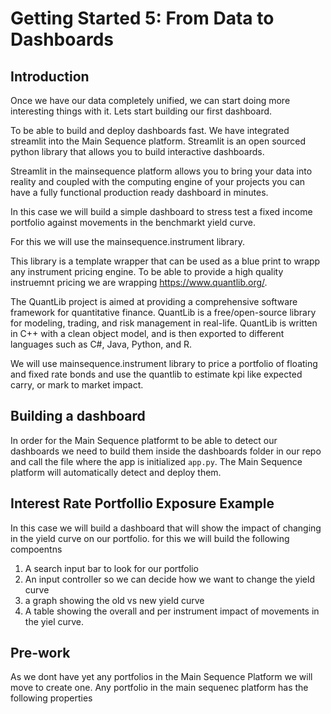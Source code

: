 
# Getting Started 5: From Data to Dashboards

## Introduction

Once we have our data completely unified, we can start doing more interesting things with it.
Lets start building our first dashboard. 

To be able to build and deploy dashboards fast. We have integrated streamlit into the Main Sequence 
platform. Streamlit is an open sourced python library that allows you to build interactive dashboards.

Streamlit in  the mainsequence platform allows you to bring your data into reality and coupled with the 
computing engine of your projects you can have a fully functional production ready dashboard in minutes. 

In this case we will build a simple dashboard to stress test a fixed income portfolio against 
movements in the benchmarkt yield curve. 

For this we will use the mainsequence.instrument library. 

This library is a template wrapper that can be used as a blue print to wrapp any instrument pricing engine. 
To be able to provide a high quality instruemnt pricing we are wrapping https://www.quantlib.org/.

The QuantLib project is aimed at providing a comprehensive software framework for quantitative finance.
QuantLib is a free/open-source library for modeling, trading, and risk management in real-life.
QuantLib is written in C++ with a clean object model, and is then exported to different languages such as C#, Java, Python, and R.

We will use mainsequence.instrument library to price a portfolio of floating and fixed rate bonds and
use the quantlib to estimate kpi like expected carry, or mark to market impact. 

## Building a dashboard

In order for the Main Sequence platformt to be able to detect our dashboards we need to build them
inside the dashboards folder in our repo and call the file where the app is initialized `app.py`. The Main Sequence platform will automatically detect
and deploy them.

## Interest Rate Portfollio Exposure Example

In this case we will build a dashboard that will show the impact of changing in the yield curve on our portfolio.
for this we will build the following compoentns

1) A search input bar to look for our portfolio
2) An input controller so we can decide how we want to change the yield curve
3) a graph showing the old vs new yield curve
4) A table showing the overall and per instrument impact of movements in the yiel curve. 


## Pre-work

As we dont have yet any portfolios in the Main Sequence Platform we will move to create one. 
Any portfolio in the main sequenec platform has the following properties

```python


```









